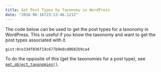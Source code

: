 ```yaml
---
title: Get Post Types by Taxonomy in WordPress
date: "2016-06-16T23:13:46.121Z"
---
```


The code below can be used to get the post types for a taxonomy in WordPress. This is useful if you know the taxonomy and want to get the post types associated with it.

`gist:0ce334f036f19c677b9e0cd0682b9ca4`

To do the opposite of this (get the taxonomies for a post type), see [`get_object_taxonomies()`](https://developer.wordpress.org/reference/functions/get_object_taxonomies/).
